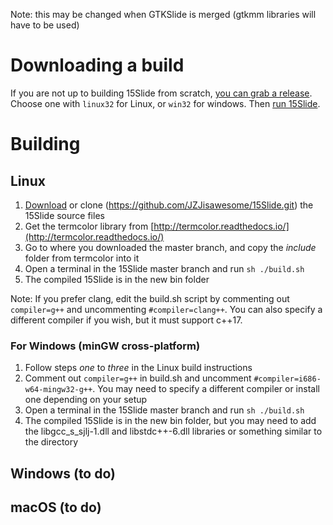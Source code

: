 Note: this may be changed when GTKSlide is merged (gtkmm libraries will have to be used)

# Downloading a build
If you are not up to building 15Slide from scratch, [you can grab a release](https://github.com/JZJisawesome/15Slide/releases). Choose one with `linux32` for Linux, or `win32` for windows. Then [run 15Slide](https://github.com/JZJisawesome/15Slide/wiki/Running-15Slide).
# Building
## Linux
1. [Download](https://github.com/JZJisawesome/15Slide/archive/master.zip) or clone (https://github.com/JZJisawesome/15Slide.git) the 15Slide source files
2. Get the termcolor library from [http://termcolor.readthedocs.io/](http://termcolor.readthedocs.io/)
3. Go to where you downloaded the master branch, and copy the _include_ folder from termcolor into it
4. Open a terminal in the 15Slide master branch and run `sh ./build.sh`
5. The compiled 15Slide is in the new bin folder

Note: If you prefer clang, edit the build.sh script by commenting out `compiler=g++` and uncommenting `#compiler=clang++`. You can also specify a different compiler if you wish, but it must support c++17.
### For Windows (minGW cross-platform)
1. Follow steps _one_ to _three_ in the Linux build instructions
2. Comment out `compiler=g++` in build.sh and uncomment `#compiler=i686-w64-mingw32-g++`. You may need to specify a different compiler or install one depending on your setup
3. Open a terminal in the 15Slide master branch and run `sh ./build.sh`
4. The compiled 15Slide is in the new bin folder, but you may need to add the libgcc_s_sjlj-1.dll and libstdc++-6.dll libraries or something similar to the directory
## Windows (to do)
## macOS (to do)